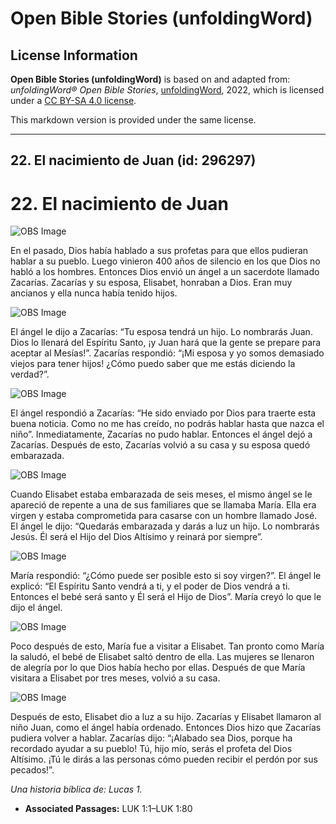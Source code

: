 # Open Bible Stories (unfoldingWord)

## License Information

**Open Bible Stories (unfoldingWord)** is based on and adapted from: _unfoldingWord® Open Bible Stories_, [unfoldingWord](https://unfoldingword.org/utw), 2022, which is licensed under a [CC BY-SA 4.0 license](https://creativecommons.org/licenses/by-sa/4.0/legalcode.en).

This markdown version is provided under the same license.



--------------------------------

## 22. El nacimiento de Juan (id: 296297)

22\. El nacimiento de Juan
==========================

![OBS Image](https://cdn.door43.org/obs/jpg/360px/obs-en-22-01.jpg)

En el pasado, Dios había hablado a sus profetas para que ellos pudieran hablar a su pueblo. Luego vinieron 400 años de silencio en los que Dios no habló a los hombres. Entonces Dios envió un ángel a un sacerdote llamado Zacarías. Zacarías y su esposa, Elisabet, honraban a Dios. Eran muy ancianos y ella nunca había tenido hijos.

![OBS Image](https://cdn.door43.org/obs/jpg/360px/obs-en-22-02.jpg)

El ángel le dijo a Zacarías: “Tu esposa tendrá un hijo. Lo nombrarás Juan. Dios lo llenará del Espíritu Santo, ¡y Juan hará que la gente se prepare para aceptar al Mesías!”. Zacarías respondió: “¡Mi esposa y yo somos demasiado viejos para tener hijos! ¿Cómo puedo saber que me estás diciendo la verdad?”.

![OBS Image](https://cdn.door43.org/obs/jpg/360px/obs-en-22-03.jpg)

El ángel respondió a Zacarías: “He sido enviado por Dios para traerte esta buena noticia. Como no me has creído, no podrás hablar hasta que nazca el niño”. Inmediatamente, Zacarías no pudo hablar. Entonces el ángel dejó a Zacarías. Después de esto, Zacarías volvió a su casa y su esposa quedó embarazada.

![OBS Image](https://cdn.door43.org/obs/jpg/360px/obs-en-22-04.jpg)

Cuando Elisabet estaba embarazada de seis meses, el mismo ángel se le apareció de repente a una de sus familiares que se llamaba María. Ella era virgen y estaba comprometida para casarse con un hombre llamado José. El ángel le dijo: “Quedarás embarazada y darás a luz un hijo. Lo nombrarás Jesús. Él será el Hijo del Dios Altísimo y reinará por siempre”.

![OBS Image](https://cdn.door43.org/obs/jpg/360px/obs-en-22-05.jpg)

María respondió: “¿Cómo puede ser posible esto si soy virgen?”. El ángel le explicó: “El Espíritu Santo vendrá a ti, y el poder de Dios vendrá a ti. Entonces el bebé será santo y Él será el Hijo de Dios”. María creyó lo que le dijo el ángel.

![OBS Image](https://cdn.door43.org/obs/jpg/360px/obs-en-22-06.jpg)

Poco después de esto, María fue a visitar a Elisabet. Tan pronto como María la saludó, el bebé de Elisabet saltó dentro de ella. Las mujeres se llenaron de alegría por lo que Dios había hecho por ellas. Después de que María visitara a Elisabet por tres meses, volvió a su casa.

![OBS Image](https://cdn.door43.org/obs/jpg/360px/obs-en-22-07.jpg)

Después de esto, Elisabet dio a luz a su hijo. Zacarías y Elisabet llamaron al niño Juan, como el ángel había ordenado. Entonces Dios hizo que Zacarías pudiera volver a hablar. Zacarías dijo: “¡Alabado sea Dios, porque ha recordado ayudar a su pueblo! Tú, hijo mío, serás el profeta del Dios Altísimo. ¡Tú le dirás a las personas cómo pueden recibir el perdón por sus pecados!”.

*Una historia bíblica de: Lucas 1\.*

* **Associated Passages:** LUK 1:1–LUK 1:80

